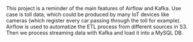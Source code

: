 This project is a reminder of the main features of Airflow and Kafka. Use case is toll data, which could be produced by many IoT devices like cameras 
(which register every car passing through the toll for example). Airflow is used to automatize the ETL process from different sources in S3. 
Then we process streaming data with Kafka and load it into a MySQL DB. 
